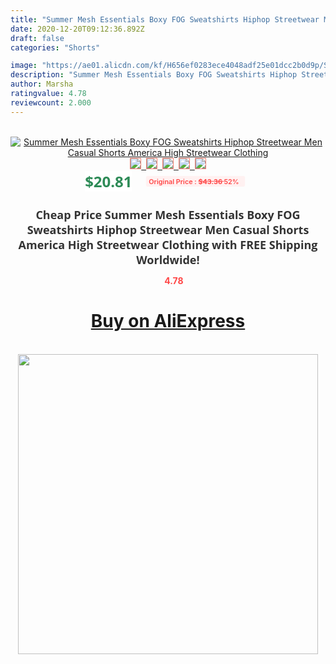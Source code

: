 ```yaml
---
title: "Summer Mesh Essentials Boxy FOG Sweatshirts Hiphop Streetwear Men Casual Shorts America High Streetwear Clothing"
date: 2020-12-20T09:12:36.892Z
draft: false
categories: "Shorts"

image: "https://ae01.alicdn.com/kf/H656ef0283ece4048adf25e01dcc2b0d9p/Summer-Mesh-Essentials-Boxy-FOG-Sweatshirts-Hiphop-Streetwear-Men-Casual-Shorts-America-High-Streetwear-Clothing.jpg"
description: "Summer Mesh Essentials Boxy FOG Sweatshirts Hiphop Streetwear Men Casual Shorts America High Streetwear Clothing"
author: Marsha
ratingvalue: 4.78
reviewcount: 2.000
---
```

<br>
<div style="text-align: center;">
<a href="https://s.click.aliexpress.com/e/_ABdYWD" target="_blank" rel="nofollow noopener noreferrer"><img alt="Summer Mesh Essentials Boxy FOG Sweatshirts Hiphop Streetwear Men Casual Shorts America High Streetwear Clothing" class="magnifier-image" src="https://ae01.alicdn.com/kf/H656ef0283ece4048adf25e01dcc2b0d9p/Summer-Mesh-Essentials-Boxy-FOG-Sweatshirts-Hiphop-Streetwear-Men-Casual-Shorts-America-High-Streetwear-Clothing.jpg_640x640.jpg">
<br>
<img style="border:1px solid salmon" src="https://ae01.alicdn.com/kf/H656ef0283ece4048adf25e01dcc2b0d9p/Summer-Mesh-Essentials-Boxy-FOG-Sweatshirts-Hiphop-Streetwear-Men-Casual-Shorts-America-High-Streetwear-Clothing.jpg_120x120.jpg">&nbsp;&nbsp;<img style="border:1px solid salmon" src="https://ae01.alicdn.com/kf/H699c0ef7c6174c13af7e63e54324a4690/Summer-Mesh-Essentials-Boxy-FOG-Sweatshirts-Hiphop-Streetwear-Men-Casual-Shorts-America-High-Streetwear-Clothing.jpg_120x120.jpg">&nbsp;&nbsp;<img style="border:1px solid salmon" src="https://ae01.alicdn.com/kf/He7f87c93a0334e9ca08e37fb0879b2dei/Summer-Mesh-Essentials-Boxy-FOG-Sweatshirts-Hiphop-Streetwear-Men-Casual-Shorts-America-High-Streetwear-Clothing.jpg_120x120.jpg">&nbsp;&nbsp;<img style="border:1px solid salmon" src="https://ae01.alicdn.com/kf/H7f1ece1fb66c41a79bee3a66469946b1f/Summer-Mesh-Essentials-Boxy-FOG-Sweatshirts-Hiphop-Streetwear-Men-Casual-Shorts-America-High-Streetwear-Clothing.jpg_120x120.jpg">&nbsp;&nbsp;<img style="border:1px solid salmon" src="https://ae01.alicdn.com/kf/H213b997ae08f473798524037169ae3e7r/Summer-Mesh-Essentials-Boxy-FOG-Sweatshirts-Hiphop-Streetwear-Men-Casual-Shorts-America-High-Streetwear-Clothing.jpg_120x120.jpg"></a></div><br0>
<div style="text-align: center;"><span style="background-color: white; border: 0px; box-sizing: border-box; color: seagreen; display: inline-block; font-family: &quot;open sans&quot; , &quot;arial&quot; , &quot;helvetica&quot; , sans-serif , &quot;heiti&quot;; font-size: 24px; font-stretch: inherit; font-weight: 700; line-height: inherit; margin: 0px 10px 0px 0px; padding: 0px; vertical-align: middle;">$20.81 </span>
<span style="background: rgb(255 , 241 , 241); border-radius: 3px; border: 0px; box-sizing: border-box; color: #ff4747; display: inline-block; font-family: inherit; font-size: 12px; font-stretch: inherit; font-style: inherit; font-variant: inherit; font-weight: 600; line-height: inherit; margin: 0px; padding: 2px 5px; transform: scale(0.9); vertical-align: middle;">Original Price : <b style="text-decoration: line-through;">$43.36 </b> 52%&nbsp;&nbsp;</span></div>
<h1 style="color: #333333; display: inline-block; font-family: &quot;open sans&quot; , &quot;arial&quot; , &quot;helvetica&quot; , sans-serif , &quot;heiti&quot;; font-size: 18px; font-stretch: inherit; font-weight: 700; text-align: center;">Cheap Price Summer Mesh Essentials Boxy FOG Sweatshirts Hiphop Streetwear Men Casual Shorts America High Streetwear Clothing with FREE Shipping Worldwide!</h1>
<div style="color: #ff4747; text-align: center;">
<img src="https://4.bp.blogspot.com/-M0ZcTcb-5uY/XleCXlxnR4I/AAAAAAAAAEc/OrjgMkXV1oMQFaCRZj5HQwOCBcu3w1FegCPcBGAYYCw/s1600/star.png" style="height: 15px;">&nbsp;<b>4.78</b></div>
<div class="button_cont" align="center"><a class="buynow_a" href="https://s.click.aliexpress.com/e/_ABdYWD" target="_blank" rel="nofollow noopener noreferrer"><H1>Buy on AliExpress</H1></a></div><br>
<div class="separator" style="clear: both; text-align: center;">
<img src="https://lh3.googleusercontent.com/-pTy5HemUv9M/XlePHvY0dAI/AAAAAAAAAE4/0nX5iRUoIWY8eMW9Dpxeirr157OZliDIgCLcBGAsYHQ/s1600/badge.gif" width="480">
</div>
